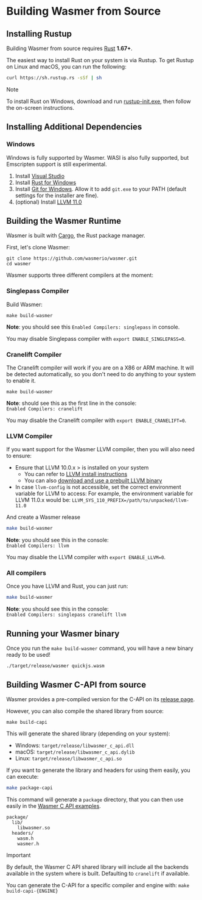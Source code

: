 # Building Wasmer from Source

## Installing Rustup

Building Wasmer from source requires [Rust](https://rustup.rs/) **1.67+**.

The easiest way to install Rust on your system is via Rustup. To get Rustup on Linux and macOS, you can run the following:

```bash
curl https://sh.rustup.rs -sSf | sh
```

> [!NOTE]
> To install Rust on Windows, download and run [rustup-init.exe](https://win.rustup.rs/), then follow the on-screen instructions.

## Installing Additional Dependencies

### Windows

Windows is fully supported by Wasmer. WASI is also fully supported, but Emscripten support is still experimental.

1. Install [Visual Studio](https://visualstudio.microsoft.com/thank-you-downloading-visual-studio/?sku=Community&rel=15)
2. Install [Rust for Windows](https://win.rustup.rs/)
3. Install [Git for Windows](https://git-scm.com/download/win). Allow it to add `git.exe` to your PATH (default settings for the installer are fine).
4. \(optional\) Install [LLVM 11.0](https://prereleases.llvm.org/win-snapshots/LLVM-11.0.0-2663a25f-win64.exe)

## Building the Wasmer Runtime

Wasmer is built with [Cargo](https://crates.io/), the Rust package manager.

First, let's clone Wasmer:

```text
git clone https://github.com/wasmerio/wasmer.git
cd wasmer
```

Wasmer supports three different compilers at the moment:

### Singlepass Compiler

Build Wasmer:

```text
make build-wasmer
```

**Note**: you should see this `Enabled Compilers: singlepass` in console. 

You may disable Singlepass compiler with `export ENABLE_SINGLEPASS=0`.

### Cranelift Compiler

The Cranelift compiler will work if you are on a X86 or ARM machine. It will be detected automatically, so you don't need to do anything to your system to enable it.

```text
make build-wasmer
```

**Note**: should see this as the first line in the console:  
`Enabled Compilers: cranelift`

You may disable the Cranelift compiler with `export ENABLE_CRANELIFT=0`.

### LLVM Compiler

If you want support for the Wasmer LLVM compiler, then you will also need to ensure:

* Ensure that LLVM 10.0.x &gt; is installed on your system
  * You can refer to [LLVM install instructions](https://github.com/wasmerio/wasmer/tree/master/lib/compiler-llvm#requirements)
  * You can also [download and use a prebuilt LLVM binary](https://releases.llvm.org/download.html)
* In case `llvm-config` is not accessible, set the correct environment variable for LLVM to access: For example, the environment variable for LLVM 11.0.x would be: `LLVM_SYS_110_PREFIX=/path/to/unpacked/llvm-11.0`

And create a Wasmer release

```bash
make build-wasmer
```

**Note**: you should see this in the console:  
`Enabled Compilers: llvm`

You may disable the LLVM compiler with `export ENABLE_LLVM=0`.

### All compilers

Once you have LLVM and Rust, you can just run:

```bash
make build-wasmer
```

**Note**: you should see this in the console:  
`Enabled Compilers: singlepass cranelift llvm`

## Running your Wasmer binary

Once you run the `make build-wasmer` command, you will have a new binary ready to be used!

```text
./target/release/wasmer quickjs.wasm
```

## Building Wasmer C-API from source

Wasmer provides a pre-compiled version for the C-API on its [release page](https://github.com/wasmerio/wasmer/releases).

However, you can also compile the shared library from source:

```text
make build-capi
```

This will generate the shared library (depending on your system):

* Windows: `target/release/libwasmer_c_api.dll`
* macOS: `target/release/libwasmer_c_api.dylib`
* Linux: `target/release/libwasmer_c_api.so`

If you want to generate the library and headers for using them easily, you can execute:

```bash
make package-capi
```

This command will generate a `package` directory, that you can then use easily in the [Wasmer C API examples](./).

```text
package/
  lib/
    libwasmer.so
  headers/
    wasm.h
    wasmer.h
```

> [!IMPORTANT]
>
> By default, the Wasmer C API shared library will include all the backends available in the system where is built.
> Defaulting to `cranelift` if available.
> 
> You can generate the C-API for a specific compiler and engine with:
> `make build-capi-{ENGINE}`
